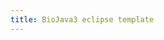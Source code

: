 ```yaml
---
title: BioJava3 eclipse template
---
```


<xml>

<?xml version="1.0" encoding="UTF-8" standalone="no"?>
<templates><template autoinsert="true" context="gettercomment_context" deleted="false" description="Comment for getter method" enabled="true" id="org.eclipse.jdt.ui.text.codetemplates.gettercomment" name="gettercomment">/\*\*

`* @return the ${bare_field_name}`  
`*/`</template><template autoinsert="true" context="settercomment_context" deleted="false" description="Comment for setter method" enabled="true" id="org.eclipse.jdt.ui.text.codetemplates.settercomment" name="settercomment">`/**`  
`* @param ${param} the ${bare_field_name} to set`  
`*/`</template><template autoinsert="true" context="constructorcomment_context" deleted="false" description="Comment for created constructors" enabled="true" id="org.eclipse.jdt.ui.text.codetemplates.constructorcomment" name="constructorcomment">`/**`  
`* ${tags}`  
`*/`</template><template autoinsert="false" context="filecomment_context" deleted="false" description="Comment for created Java files" enabled="true" id="org.eclipse.jdt.ui.text.codetemplates.filecomment" name="filecomment">`/*`  
`*                    BioJava development code`  
`*`  
`* This code may be freely distributed and modified under the`  
`* terms of the GNU Lesser General Public Licence.  This should`  
`* be distributed with the code.  If you do not have a copy,`  
`* see:`  
`*`  
`*      `[`http://www.gnu.org/copyleft/lesser.html`](http://www.gnu.org/copyleft/lesser.html)  
`*`  
`* Copyright for this code is held jointly by the individual`  
`* authors.  These should be listed in @author doc comments.`  
`*`  
`* For more information on the BioJava project and its aims,`  
`* or to join the biojava-l mailing list, visit the home page`  
`* at:`  
`*`  
`*      `[`http://www.biojava.org/`](http://www.biojava.org/)  
`*`  
`* Created on ${date}`  
`* Author: ${user} `  
`*`  
`*/`</template><template autoinsert="true" context="typecomment_context" deleted="false" description="Comment for created types" enabled="true" id="org.eclipse.jdt.ui.text.codetemplates.typecomment" name="typecomment">`/**`  
`* @author ${user}`  
`*`  
`* ${tags}`  
`*/`</template><template autoinsert="true" context="fieldcomment_context" deleted="false" description="Comment for fields" enabled="true" id="org.eclipse.jdt.ui.text.codetemplates.fieldcomment" name="fieldcomment">`/**`  
`* `  
`*/`</template><template autoinsert="true" context="methodcomment_context" deleted="false" description="Comment for non-overriding methods" enabled="true" id="org.eclipse.jdt.ui.text.codetemplates.methodcomment" name="methodcomment">`/**`  
`* ${tags}`  
`*/`</template><template autoinsert="true" context="overridecomment_context" deleted="false" description="Comment for overriding methods" enabled="true" id="org.eclipse.jdt.ui.text.codetemplates.overridecomment" name="overridecomment">`/* (non-Javadoc)`  
`* ${see_to_overridden}`  
`*/`</template><template autoinsert="true" context="delegatecomment_context" deleted="false" description="Comment for delegate methods" enabled="true" id="org.eclipse.jdt.ui.text.codetemplates.delegatecomment" name="delegatecomment">`/**`  
`* ${tags}`  
`* ${see_to_target}`  
`*/`</template><template autoinsert="false" context="newtype_context" deleted="false" description="Newly created files" enabled="true" id="org.eclipse.jdt.ui.text.codetemplates.newtype" name="newtype">`/*`  
`*                    BioJava development code`  
`*`  
`* This code may be freely distributed and modified under the`  
`* terms of the GNU Lesser General Public Licence.  This should`  
`* be distributed with the code.  If you do not have a copy,`  
`* see:`  
`*`  
`*      `[`http://www.gnu.org/copyleft/lesser.html`](http://www.gnu.org/copyleft/lesser.html)  
`*`  
`* Copyright for this code is held jointly by the individual`  
`* authors.  These should be listed in @author doc comments.`  
`*`  
`* For more information on the BioJava project and its aims,`  
`* or to join the biojava-l mailing list, visit the home page`  
`* at:`  
`*`  
`*      `[`http://www.biojava.org/`](http://www.biojava.org/)  
`*`  
`* Created on ${date}`  
`* Author: ${user} `  
`*`  
`*/`

${filecomment} ${package\_declaration}

${typecomment}
${type\_declaration}</template><template autoinsert="true" context="classbody_context" deleted="false" description="Code in new class type bodies" enabled="true" id="org.eclipse.jdt.ui.text.codetemplates.classbody" name="classbody">
</template><template autoinsert="true" context="interfacebody_context" deleted="false" description="Code in new interface type bodies" enabled="true" id="org.eclipse.jdt.ui.text.codetemplates.interfacebody" name="interfacebody">
</template><template autoinsert="true" context="enumbody_context" deleted="false" description="Code in new enum type bodies" enabled="true" id="org.eclipse.jdt.ui.text.codetemplates.enumbody" name="enumbody">
</template><template autoinsert="true" context="annotationbody_context" deleted="false" description="Code in new annotation type bodies" enabled="true" id="org.eclipse.jdt.ui.text.codetemplates.annotationbody" name="annotationbody">
</template><template autoinsert="true" context="catchblock_context" deleted="false" description="Code in new catch blocks" enabled="true" id="org.eclipse.jdt.ui.text.codetemplates.catchblock" name="catchblock">//
${todo} Auto-generated catch block
${exception\_var}.printStackTrace();</template><template autoinsert="true" context="methodbody_context" deleted="false" description="Code in created method stubs" enabled="true" id="org.eclipse.jdt.ui.text.codetemplates.methodbody" name="methodbody">//
${todo} Auto-generated method stub
${body\_statement}</template><template autoinsert="true" context="constructorbody_context" deleted="false" description="Code in created constructor stubs" enabled="true" id="org.eclipse.jdt.ui.text.codetemplates.constructorbody" name="constructorbody">${body\_statement}
// ${todo} Auto-generated constructor
stub</template><template autoinsert="true" context="getterbody_context" deleted="false" description="Code in created getters" enabled="true" id="org.eclipse.jdt.ui.text.codetemplates.getterbody" name="getterbody">return
${field};</template><template autoinsert="true" context="setterbody_context" deleted="false" description="Code in created setters" enabled="true" id="org.eclipse.jdt.ui.text.codetemplates.setterbody" name="setterbody">${field}
=
${param};</template><template autoinsert="true" context="gettercomment_context" deleted="false" description="Comment for getter function" enabled="true" id="org.eclipse.wst.jsdt.ui.text.codetemplates.gettercomment" name="gettercomment">/\*\*

`* @return the ${bare_field_name}`  
`*/`</template><template autoinsert="true" context="settercomment_context" deleted="false" description="Comment for setter function" enabled="true" id="org.eclipse.wst.jsdt.ui.text.codetemplates.settercomment" name="settercomment">`/**`  
`* @param ${param} the ${bare_field_name} to set`  
`*/`</template><template autoinsert="true" context="constructorcomment_context" deleted="false" description="Comment for created constructors" enabled="true" id="org.eclipse.wst.jsdt.ui.text.codetemplates.constructorcomment" name="constructorcomment">`/**`  
`* ${tags}`  
`*/`</template><template autoinsert="true" context="filecomment_context" deleted="false" description="Comment for created JavaScript files" enabled="true" id="org.eclipse.wst.jsdt.ui.text.codetemplates.filecomment" name="filecomment">`/**`  
`* `  
`*/`</template><template autoinsert="true" context="typecomment_context" deleted="false" description="Comment for created types" enabled="true" id="org.eclipse.wst.jsdt.ui.text.codetemplates.typecomment" name="typecomment">`/**`  
`* @author ${user}`  
`*`  
`* ${tags}`  
`*/`</template><template autoinsert="true" context="fieldcomment_context" deleted="false" description="Comment for vars" enabled="true" id="org.eclipse.wst.jsdt.ui.text.codetemplates.fieldcomment" name="fieldcomment">`/**`  
`* `  
`*/`</template><template autoinsert="true" context="methodcomment_context" deleted="false" description="Comment for non-overriding function" enabled="true" id="org.eclipse.wst.jsdt.ui.text.codetemplates.methodcomment" name="methodcomment">`/**`  
`* ${tags}`  
`*/`</template><template autoinsert="true" context="overridecomment_context" deleted="false" description="Comment for overriding functions" enabled="true" id="org.eclipse.wst.jsdt.ui.text.codetemplates.overridecomment" name="overridecomment">`/* (non-JSDoc)`  
`* ${see_to_overridden}`  
`*/`</template><template autoinsert="true" context="delegatecomment_context" deleted="false" description="Comment for delegate functions" enabled="true" id="org.eclipse.wst.jsdt.ui.text.codetemplates.delegatecomment" name="delegatecomment">`/**`  
`* ${tags}`  
`* ${see_to_target}`  
`*/`</template><template autoinsert="true" context="newtype_context" deleted="false" description="Newly created files" enabled="true" id="org.eclipse.wst.jsdt.ui.text.codetemplates.newtype" name="newtype">`${filecomment}`

${package\_declaration}

${typecomment}
${type\_declaration}</template><template autoinsert="true" context="classbody_context" deleted="false" description="Code in new class type bodies" enabled="true" id="org.eclipse.wst.jsdt.ui.text.codetemplates.classbody" name="classbody">
</template><template autoinsert="true" context="catchblock_context" deleted="false" description="Code in new catch blocks" enabled="true" id="org.eclipse.wst.jsdt.ui.text.codetemplates.catchblock" name="catchblock">//
${todo} Auto-generated catch block
${exception\_var}.printStackTrace();</template><template autoinsert="true" context="methodbody_context" deleted="false" description="Code in created function stubs" enabled="true" id="org.eclipse.wst.jsdt.ui.text.codetemplates.methodbody" name="methodbody">//
${todo} Auto-generated function stub
${body\_statement}</template><template autoinsert="true" context="constructorbody_context" deleted="false" description="Code in created constructor stubs" enabled="true" id="org.eclipse.wst.jsdt.ui.text.codetemplates.constructorbody" name="constructorbody">${body\_statement}
// ${todo} Auto-generated constructor
stub</template><template autoinsert="true" context="getterbody_context" deleted="false" description="Code in created getters" enabled="true" id="org.eclipse.wst.jsdt.ui.text.codetemplates.getterbody" name="getterbody">return
${field};</template><template autoinsert="true" context="setterbody_context" deleted="false" description="Code in created setters" enabled="true" id="org.eclipse.wst.jsdt.ui.text.codetemplates.setterbody" name="setterbody">${field}
= ${param};</template></templates>

</xml>
